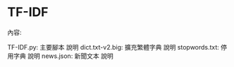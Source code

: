# TF-IDF

內容:

TF-IDF.py: 主要腳本
說明
dict.txt-v2.big: 擴充繁體字典
說明
stopwords.txt: 停用字典
說明
news.json: 新聞文本
說明
